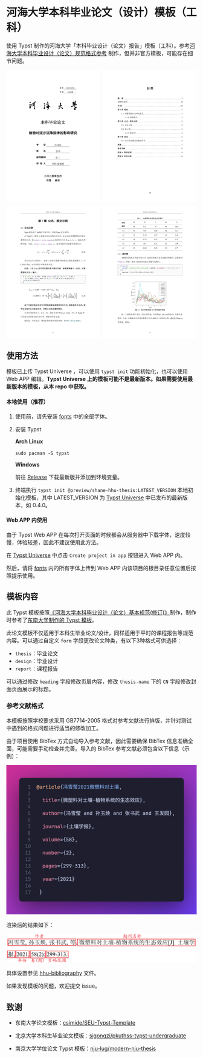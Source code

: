# 河海大学本科毕业论文（设计）模板（工科）

使用 Typst 制作的河海大学「本科毕业设计（论文）报告」模板（工科）。参考[河海大学本科毕业设计（论文）规范格式参考](https://bylw.hhu.edu.cn/UpLoadFile/83cd5f1169974a0db06d865c7ee11af4.pdf) 制作，但并非官方模板，可能存在细节问题。

<p align="center">
  <div style="display: flex; flex-wrap: wrap; justify-content: center; gap: 10px">
    <!-- 每行两个图片，宽度计算为 (50% - 间隙补偿) -->
    <img src="./demo_images/title.jpg" style="width: 49%;" />
    <img src="./demo_images/outline.jpg" style="width: 49%;" />
    <img src="./demo_images/math.jpg" style="width: 49%;" />
    <img src="./demo_images/pic.jpg" style="width: 49%;" />
  </div>
</p>

## 使用方法

模板已上传 Typst Universe ，可以使用 `typst init` 功能初始化，也可以使用 Web APP 编辑。**Typst Universe 上的模板可能不是最新版本。如果需要使用最新版本的模板，从本 repo 中获取。**

#### 本地使用（推荐）

1. 使用前，请先安装 [fonts](https://github.com/shaneworld/Dots/tree/master/fonts) 中的全部字体。

2. 安装 Typst

    **Arch Linux**

    ```shell
    sudo pacman -S typst
    ```

    **Windows**

    前往 [Release](https://github.com/typst/typst/releases/) 下载最新版并添加到环境变量。

3. 终端执行 `typst init @preview/shane-hhu-thesis:LATEST_VERSION` 本地初始化模板，其中 LATEST_VERSION 为 [Typst Universe](https://typst.app/universe/package/shane-hhu-thesis) 中已发布的最新版本，如 0.4.0。

#### Web APP 内使用

由于 Typst Web APP 在每次打开页面的时候都会从服务器中下载字体，速度较慢，体验较差，因此不建议使用此方法。

在 [Typst Universe](https://typst.app/universe/package/shane-hhu-thesis) 中点击 `Create project in app` 按钮进入 Web APP 内。

然后，请将 [fonts](https://github.com/shaneworld/Dots/tree/master/fonts) 内的所有字体上传到 Web APP 内该项目的根目录任意位置后按照提示使用。

## 模板内容

此 Typst 模板按照[《河海大学本科毕业设计（论文）基本规范(修订)》](https://bylw.hhu.edu.cn/UpLoadFile/83cd5f1169974a0db06d865c7ee11af4.pdf)制作，制作时参考了[东南大学制作的 Typst 模板](https://github.com/csimide/SEU-Typst-Template)。

此论文模板不仅适用于本科生毕业论文/设计，同样适用于平时的课程报告等规范内容。可以通过自定义 `form` 字段更改论文种类，有以下3种格式可供选择：

- `thesis`：毕业论文
- `design`：毕业设计
- `report`：课程报告

可以通过修改 `heading` 字段修改页眉内容，修改 `thesis-name` 下的 `CN` 字段修改封面页面展示的标题。

### 参考文献格式

本模板按照学校要求采用 GB7714-2005 格式对参考文献进行排版，并针对测试中遇到的格式问题进行适当的修改加工。

由于项目使用 BibTex 方式自动导入参考文献，因此需要确保 BibTex 信息准确全面，可能需要手动检查并完善。导入的 BibTex 参考文献必须包含以下信息（示例）：

![bibtex](./demo_images/bibtex.png)

渲染后的结果如下：

![result](./demo_images/guide.png)

具体设置参见 [hhu-bibliography](https://github.com/shaneworld/HHU-Thesis-Template/blob/master/hhu-thesis/parts/hhu-bibliography.typ) 文件。

如果发现模板的问题，欢迎提交 issue。

## 致谢

- 东南大学论文模板：[csimide/SEU-Typst-Template](https://github.com/csimide/SEU-Typst-Template)

- 北京大学本科生毕业论文模板：[sigongzi/pkuthss-typst-undergraduate](https://github.com/sigongzi/pkuthss-typst-undergraduate)

- 南京大学学位论文 Typst 模板：[nju-lug/modern-nju-thesis](https://github.com/nju-lug/modern-nju-thesis)
